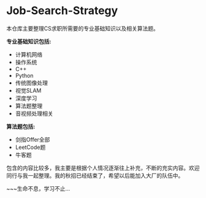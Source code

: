 # Job-Search-Strategy

本仓库主要整理CS求职所需要的专业基础知识以及相关算法题。

**专业基础知识包括:** 

* 计算机网络
* 操作系统
* C++
* Python
* 传统图像处理
* 视觉SLAM
* 深度学习
* 算法题整理
* 音视频处理相关

**算法题包括:** 

* 剑指Offer全部
* LeetCode题
* 牛客题

包含的内容比较多，我主要是根据个人情况逐渐往上补充，不断的充实内容。欢迎同行与我一起整理。我的秋招已经结束了，希望以后能加入大厂的队伍中。

\~\~\~生命不息，学习不止...